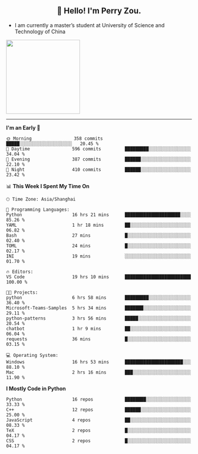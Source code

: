 <h2 align="center">👋 Hello! I'm Perry Zou.</h2>

- I am currently a master’s student at University of Science and Technology of China

<img height=200 align="center" src="https://github-readme-stats.vercel.app/api?username=zonepg" />

-------

<!--START_SECTION:waka-->
**I'm an Early 🐤** 

```text
🌞 Morning                358 commits         █████░░░░░░░░░░░░░░░░░░░░   20.45 % 
🌆 Daytime                596 commits         █████████░░░░░░░░░░░░░░░░   34.04 % 
🌃 Evening                387 commits         ██████░░░░░░░░░░░░░░░░░░░   22.10 % 
🌙 Night                  410 commits         ██████░░░░░░░░░░░░░░░░░░░   23.42 % 
```


📊 **This Week I Spent My Time On** 

```text
🕑︎ Time Zone: Asia/Shanghai

💬 Programming Languages: 
Python                   16 hrs 21 mins      █████████████████████░░░░   85.26 % 
YAML                     1 hr 18 mins        ██░░░░░░░░░░░░░░░░░░░░░░░   06.82 % 
Bash                     27 mins             █░░░░░░░░░░░░░░░░░░░░░░░░   02.40 % 
TOML                     24 mins             █░░░░░░░░░░░░░░░░░░░░░░░░   02.17 % 
INI                      19 mins             ░░░░░░░░░░░░░░░░░░░░░░░░░   01.70 % 

🔥 Editors: 
VS Code                  19 hrs 10 mins      █████████████████████████   100.00 % 

🐱‍💻 Projects: 
python                   6 hrs 58 mins       █████████░░░░░░░░░░░░░░░░   36.40 % 
Microsoft-Teams-Samples  5 hrs 34 mins       ███████░░░░░░░░░░░░░░░░░░   29.11 % 
python-patterns          3 hrs 56 mins       █████░░░░░░░░░░░░░░░░░░░░   20.54 % 
chatbot                  1 hr 9 mins         ██░░░░░░░░░░░░░░░░░░░░░░░   06.04 % 
requests                 36 mins             █░░░░░░░░░░░░░░░░░░░░░░░░   03.15 % 

💻 Operating System: 
Windows                  16 hrs 53 mins      ██████████████████████░░░   88.10 % 
Mac                      2 hrs 16 mins       ███░░░░░░░░░░░░░░░░░░░░░░   11.90 % 
```

**I Mostly Code in Python** 

```text
Python                   16 repos            ████████░░░░░░░░░░░░░░░░░   33.33 % 
C++                      12 repos            ██████░░░░░░░░░░░░░░░░░░░   25.00 % 
JavaScript               4 repos             ██░░░░░░░░░░░░░░░░░░░░░░░   08.33 % 
TeX                      2 repos             █░░░░░░░░░░░░░░░░░░░░░░░░   04.17 % 
CSS                      2 repos             █░░░░░░░░░░░░░░░░░░░░░░░░   04.17 % 
```




<!--END_SECTION:waka-->
